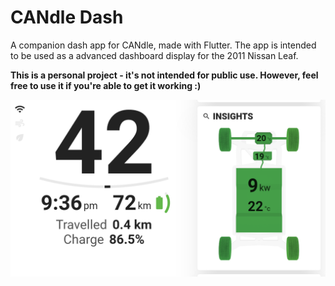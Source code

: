 # CANdle Dash
A companion dash app for CANdle, made with Flutter.
The app is intended to be used as a advanced dashboard display for the 2011 Nissan Leaf.

**This is a personal project - it's not intended for public use. However, feel free to use it if you're able to get it working :)**

![Screenshot of app](/screenshot.png)
